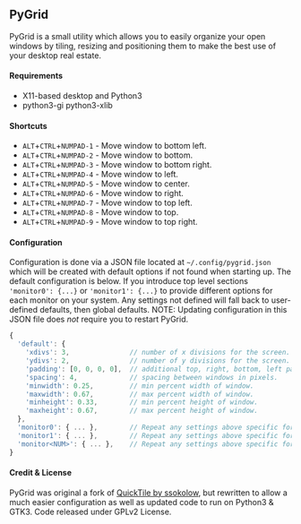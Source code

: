 ## PyGrid ##
PyGrid is a small utility which allows you to easily organize your open windows by tiling, resizing and positioning them to make the best use of your desktop real estate.

#### Requirements ####
* X11-based desktop and Python3
* python3-gi python3-xlib

#### Shortcuts ####
* `ALT`+`CTRL`+`NUMPAD-1` - Move window to bottom left.
* `ALT`+`CTRL`+`NUMPAD-2` - Move window to bottom.
* `ALT`+`CTRL`+`NUMPAD-3` - Move window to bottom right.
* `ALT`+`CTRL`+`NUMPAD-4` - Move window to left.
* `ALT`+`CTRL`+`NUMPAD-5` - Move window to center.
* `ALT`+`CTRL`+`NUMPAD-6` - Move window to right.
* `ALT`+`CTRL`+`NUMPAD-7` - Move window to top left.
* `ALT`+`CTRL`+`NUMPAD-8` - Move window to top.
* `ALT`+`CTRL`+`NUMPAD-9` - Move window to top right.

#### Configuration ####
Configuration is done via a JSON file located at `~/.config/pygrid.json` which will be created with default options if not found when starting up. The default configuration is below. If you introduce top level sections `'monitor0': {...}` or `'monitor1': {...}` to provide different options for each monitor on your system.  Any settings not defined will fall back to user-defined defaults, then global defaults. NOTE: Updating configuration in this JSON file does *not* require you to restart PyGrid.

```javascript
{
  'default': {
    'xdivs': 3,               // number of x divisions for the screen.
    'ydivs': 2,               // number of y divisions for the screen.
    'padding': [0, 0, 0, 0],  // additional top, right, bottom, left padding in pixels.
    'spacing': 4,             // spacing between windows in pixels.
    'minwidth': 0.25,         // min percent width of window.
    'maxwidth': 0.67,         // max percent width of window.
    'minheight': 0.33,        // min percent height of window.
    'maxheight': 0.67,        // max percent height of window.
  },
  'monitor0': { ... },        // Repeat any settings above specific for monitor 0.
  'monitor1': { ... },        // Repeat any settings above specific for monitor 1.
  'monitor<NUM>': { ... },    // Repeat any settings above specific for monitor <NUM>.
}
```

#### Credit & License ####
PyGrid was original a fork of [QuickTile by ssokolow](https://github.com/ssokolow/quicktile), but rewritten to allow a much easier configuration as well as updated code to run on Python3 & GTK3. Code released under GPLv2 License.
